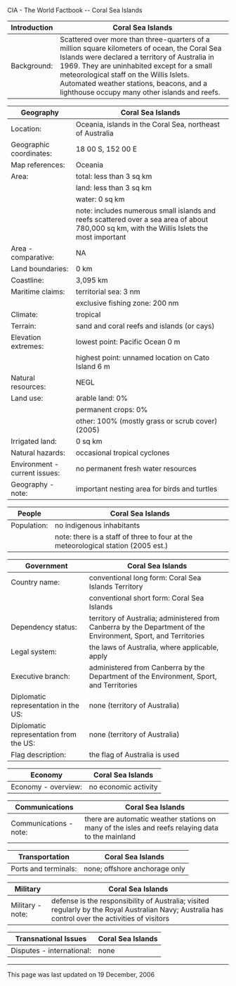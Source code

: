 CIA - The World Factbook -- Coral Sea Islands

| Introduction | Coral Sea Islands |
| --- | --- |
| Background: | Scattered over more than three-quarters of a million square kilometers of ocean, the Coral Sea Islands were declared a territory of Australia in 1969. They are uninhabited except for a small meteorological staff on the Willis Islets. Automated weather stations, beacons, and a lighthouse occupy many other islands and reefs. |

| Geography | Coral Sea Islands |
| --- | --- |
| Location: | Oceania, islands in the Coral Sea, northeast of Australia |
| Geographic coordinates: | 18 00 S, 152 00 E |
| Map references: | Oceania |
| Area: | total: less than 3 sq km |
| | land: less than 3 sq km |
| | water: 0 sq km |
| | note: includes numerous small islands and reefs scattered over a sea area of about 780,000 sq km, with the Willis Islets the most important |
| Area - comparative: | NA |
| Land boundaries: | 0 km |
| Coastline: | 3,095 km |
| Maritime claims: | territorial sea: 3 nm |
| | exclusive fishing zone: 200 nm |
| Climate: | tropical |
| Terrain: | sand and coral reefs and islands (or cays) |
| Elevation extremes: | lowest point: Pacific Ocean 0 m |
| | highest point: unnamed location on Cato Island 6 m |
| Natural resources: | NEGL |
| Land use: | arable land: 0% |
| | permanent crops: 0% |
| | other: 100% (mostly grass or scrub cover) (2005) |
| Irrigated land: | 0 sq km |
| Natural hazards: | occasional tropical cyclones |
| Environment - current issues: | no permanent fresh water resources |
| Geography - note: | important nesting area for birds and turtles |

| People | Coral Sea Islands |
| --- | --- |
| Population: | no indigenous inhabitants |
| | note: there is a staff of three to four at the meteorological station (2005 est.) |

| Government | Coral Sea Islands |
| --- | --- |
| Country name: | conventional long form: Coral Sea Islands Territory |
| | conventional short form: Coral Sea Islands |
| Dependency status: | territory of Australia; administered from Canberra by the Department of the Environment, Sport, and Territories |
| Legal system: | the laws of Australia, where applicable, apply |
| Executive branch: | administered from Canberra by the Department of the Environment, Sport, and Territories |
| Diplomatic representation in the US: | none (territory of Australia) |
| Diplomatic representation from the US: | none (territory of Australia) |
| Flag description: | the flag of Australia is used |

| Economy | Coral Sea Islands |
| --- | --- |
| Economy - overview: | no economic activity |

| Communications | Coral Sea Islands |
| --- | --- |
| Communications - note: | there are automatic weather stations on many of the isles and reefs relaying data to the mainland |

| Transportation | Coral Sea Islands |
| --- | --- |
| Ports and terminals: | none; offshore anchorage only |

| Military | Coral Sea Islands |
| --- | --- |
| Military - note: | defense is the responsibility of Australia; visited regularly by the Royal Australian Navy; Australia has control over the activities of visitors |

| Transnational Issues | Coral Sea Islands |
| --- | --- |
| Disputes - international: | none |

---
This page was last updated on 19 December, 2006                      